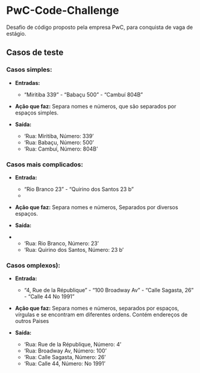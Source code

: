 # PwC-Code-Challenge
Desafio de código proposto pela empresa PwC, para conquista de vaga de estágio.

## Casos de teste 

### Casos simples:

- **Entradas:** 
  - “Miritiba 339” - “Babaçu 500” - “Cambuí 804B”
  
- **Ação que faz:** Separa nomes e números, que são separados por espaços simples.

- **Saída:**
  
  - ‘Rua: Miritiba, Número: 339’
  - ‘Rua: Babaçu, Número: 500’
  - ‘Rua: Cambuí, Número: 804B’

### Casos mais complicados:

- **Entrada:** 
  - “Rio Branco 23” - “Quirino dos Santos 23 b”
  - 
- **Ação que faz:** Separa nomes e números, Separados por diversos espaços.
  
- **Saída:**
- 
  - ‘Rua: Rio Branco, Número: 23’
  - ‘Rua: Quirino dos Santos, Número: 23 b’

### Casos omplexos):

- **Entrada:** 
  - “4, Rue de la République” - “100 Broadway Av” - “Calle Sagasta, 26” - “Calle 44 No 1991”
    
- **Ação que faz:** Separa nomes e números, separados por espaços, vírgulas e se encontram em diferentes ordens. Contém endereços de outros Paises
  
- **Saída:**
  
  - ‘Rua: Rue de la République, Número: 4’
  - ‘Rua: Broadway Av, Número: 100’
  - ‘Rua: Calle Sagasta, Número: 26’
  - ‘Rua: Calle 44, Número: No 1991’
